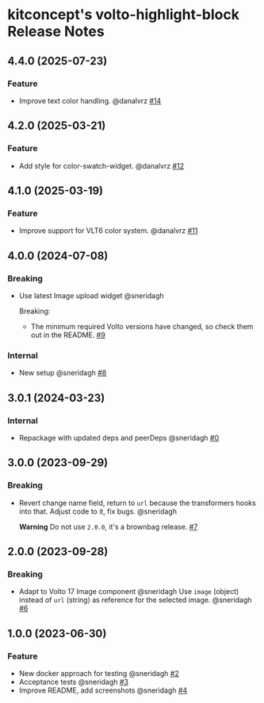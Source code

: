 # kitconcept's volto-highlight-block Release Notes

<!-- You should *NOT* be adding new change log entries to this file.
     You should create a file in the news directory instead.
     For helpful instructions, please see:
     https://6.docs.plone.org/contributing/index.html?highlight=towncrier#change-log-entry
-->

<!-- towncrier release notes start -->

## 4.4.0 (2025-07-23)

### Feature

- Improve text color handling. @danalvrz [#14](https://github.com/kitconcept/volto-highlight-block/issue/14)

## 4.2.0 (2025-03-21)

### Feature

- Add style for color-swatch-widget. @danalvrz [#12](https://github.com/kitconcept/volto-highlight-block/issue/12)

## 4.1.0 (2025-03-19)

### Feature

- Improve support for VLT6 color system. @danalvrz [#11](https://github.com/kitconcept/volto-highlight-block/issue/11)

## 4.0.0 (2024-07-08)

### Breaking

- Use latest Image upload widget @sneridagh

  Breaking:
  - The minimum required Volto versions have changed, so check them out in the README. [#9](https://github.com/kitconcept/volto-highlight-block/issue/9)

### Internal

- New setup @sneridagh [#8](https://github.com/kitconcept/volto-highlight-block/issue/8)

## 3.0.1 (2024-03-23)

### Internal

- Repackage with updated deps and peerDeps @sneridagh [#0](https://github.com/kitconcept/volto-highlight-block/pull/0)

## 3.0.0 (2023-09-29)

### Breaking

- Revert change name field, return to `url` because the transformers hooks into that. Adjust code to it, fix bugs. @sneridagh

  **Warning** Do not use `2.0.0`, it's a brownbag release. [#7](https://github.com/kitconcept/volto-highlight-block/pull/7)


## 2.0.0 (2023-09-28)

### Breaking

- Adapt to Volto 17 Image component @sneridagh
  Use `image` (object) instead of `url` (string) as reference for the selected image. @sneridagh [#6](https://github.com/kitconcept/volto-highlight-block/pull/6)


## 1.0.0 (2023-06-30)

### Feature

- New docker approach for testing @sneridagh [#2](https://github.com/kitconcept/volto-highlight-block/pull/2)
- Acceptance tests @sneridagh [#3](https://github.com/kitconcept/volto-highlight-block/pull/3)
- Improve README, add screenshots @sneridagh [#4](https://github.com/kitconcept/volto-highlight-block/pull/4)
